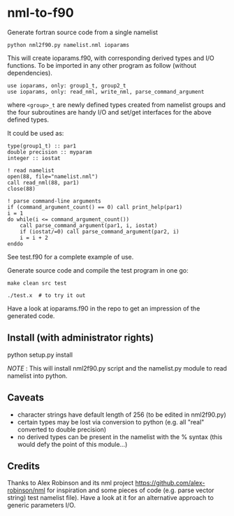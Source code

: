 # nml-to-f90

Generate fortran source code from a single namelist

    python nml2f90.py namelist.nml ioparams

This will create ioparams.f90, with corresponding derived types and I/O functions.
To be imported in any other program as follow (without dependencies).

    use ioparams, only: group1_t, group2_t
    use ioparams, only: read_nml, write_nml, parse_command_argument

where `<group>_t` are newly defined types created from namelist groups
and the four subroutines are handy I/O and set/get interfaces for the
above defined types.

It could be used as:

    type(group1_t) :: par1
    double precision :: myparam
    integer :: iostat

    ! read namelist
    open(88, file="namelist.nml")
    call read_nml(88, par1)
    close(88)

    ! parse command-line arguments
    if (command_argument_count() == 0) call print_help(par1)
    i = 1
    do while(i <= command_argument_count())
        call parse_command_argument(par1, i, iostat)
        if (iostat/=0) call parse_command_argument(par2, i)
        i = i + 2
    enddo


See test.f90 for a complete example of use.

Generate source code and compile the test program in one go:

    make clean src test

    ./test.x  # to try it out

Have a look at ioparams.f90 in the repo to get an impression of the generated code.

## Install (with administrator rights)

python setup.py install

_NOTE_ : This will install nml2f90.py script and the namelist.py module to read 
namelist into python.

## Caveats

- character strings have default length of 256 (to be edited in nml2f90.py)
- certain types may be lost via conversion to python (e.g. all "real" converted to double precision)
- no derived types can be present in the namelist with the % syntax (this would 
  defy the point of this module...)

## Credits

Thanks to Alex Robinson and its nml project https://github.com/alex-robinson/nml
for inspiration and some pieces of code (e.g. parse vector string) test namelist file). 
Have a look at it for an alternative approach to generic parameters I/O.
